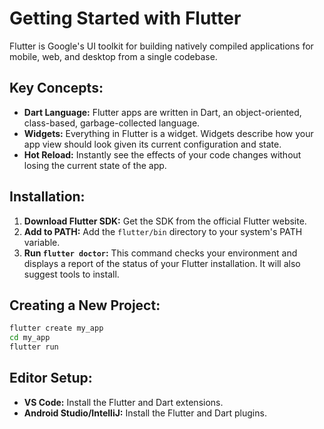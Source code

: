 # Getting Started with Flutter

Flutter is Google's UI toolkit for building natively compiled applications for mobile, web, and desktop from a single codebase.

## Key Concepts:
- **Dart Language:** Flutter apps are written in Dart, an object-oriented, class-based, garbage-collected language.
- **Widgets:** Everything in Flutter is a widget. Widgets describe how your app view should look given its current configuration and state.
- **Hot Reload:** Instantly see the effects of your code changes without losing the current state of the app.

## Installation:
1.  **Download Flutter SDK:** Get the SDK from the official Flutter website.
2.  **Add to PATH:** Add the `flutter/bin` directory to your system's PATH variable.
3.  **Run `flutter doctor`:** This command checks your environment and displays a report of the status of your Flutter installation. It will also suggest tools to install.

## Creating a New Project:
```bash
flutter create my_app
cd my_app
flutter run
```

## Editor Setup:
-   **VS Code:** Install the Flutter and Dart extensions.
-   **Android Studio/IntelliJ:** Install the Flutter and Dart plugins.